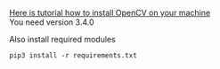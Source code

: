 [Here is tutorial how to install OpenCV on your machine](https://www.pyimagesearch.com/opencv-tutorials-resources-guides)
<br/>You need version 3.4.0

Also install required modules
```
pip3 install -r requirements.txt
```